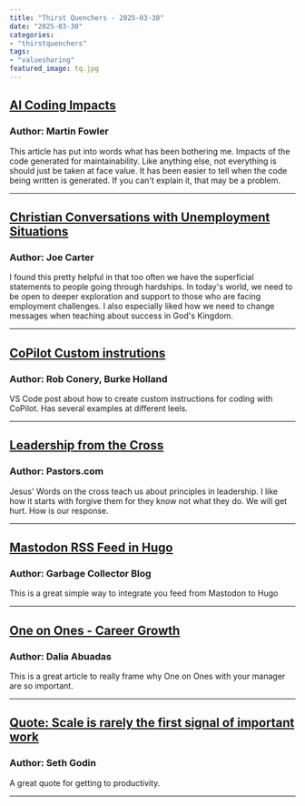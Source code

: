 ```yaml
---
title: "Thirst Quenchers - 2025-03-30"
date: "2025-03-30"
categories:
- "thirstquenchers"
tags:
- "valuesharing"
featured_image: tq.jpg
---
```


## [AI Coding Impacts](https://martinfowler.com/articles/exploring-gen-ai.html#memo-13)

### Author: Martin Fowler

 This article has put into words what has been bothering me. Impacts of the code generated for maintainability. Like anything else, not everything is should just be taken at face value. It has been easier to tell when the code being written is generated. If you can't explain it, that may be a problem.

***

 ## [Christian Conversations with Unemployment Situations](https://www.thegospelcoalition.org/article/spiritual-care-unemployed/)

### Author: Joe Carter

 I found this pretty helpful in that too often we have the superficial statements to people going through hardships. In today's world, we need to be open to deeper exploration and support to those who are facing employment challenges. I also especially liked how we need to change messages when teaching about success in God's Kingdom.

***

 ## [CoPilot Custom instrutions](https://code.visualstudio.com/blogs/2025/03/26/custom-instructions)

### Author: Rob Conery, Burke Holland

 VS Code post about how to create custom instructions for coding with CoPilot. Has several examples at different leels.

***

 ## [Leadership from the Cross](https://blog.pastors.com/articles/what-jesus-words-on-the-cross-teach-about-leadership/)

### Author: Pastors.com

 Jesus' Words on the cross teach us about principles in leadership. I like how it starts with forgive them for they know not what they do. We will get hurt. How is our response.

***

 ## [Mastodon RSS Feed in Hugo](https://blog.zedas.fr/posts/integrate-mastodon-feed-to-hugo/)

### Author: Garbage Collector Blog

 This is a great simple way to integrate you feed from Mastodon to Hugo

***

 ## [One on Ones - Career Growth](https://github.blog/developer-skills/career-growth/how-engineers-can-use-one-on-ones-with-their-manager-to-accelerate-career-growth/)

### Author: Dalia Abuadas

 This is a great article to really frame why One on Ones with your manager are so important.

***

 ## [Quote: Scale is rarely the first signal of important work](https://seths.blog/2025/03/the-nse-confusions/)

### Author: Seth Godin

 A great quote for getting to productivity.

***

